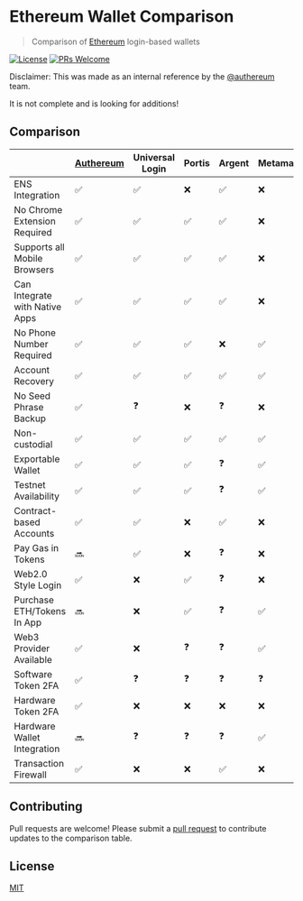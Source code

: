 # Ethereum Wallet Comparison

> Comparison of [Ethereum](https://www.ethereum.org/) login-based wallets

[![License](http://img.shields.io/badge/license-MIT-blue.svg)](https://raw.githubusercontent.com/shanefontaine/ethereum-wallet-comparison/master/LICENSE)
[![PRs Welcome](https://img.shields.io/badge/PRs-welcome-brightgreen.svg)](#contributing)

Disclaimer: This was made as an internal reference by the [@authereum](https://twitter.com/authereum) team.

It is not complete and is looking for additions!

## Comparison

|  | [Authereum](https://authereum.org) | Universal Login | Portis | Argent | Metamask | Abridged | Fortmatic | Dapper | Coinbase Wallet | Status | Trust Wallet | Ledger | Gnosis Safe | ETHVault | NiftyWallet |
|---|---|---|---|---|---|---|---|---|---|---|---|---|---|---|---|
|ENS Integration                | ✅ | ✅ | ❌ | ✅ | ❌ | ✅ | ❌ | ❌ | ❌ | ✅ | ❌ | ❌ | ❌ | ❌ | ❓ |
|No Chrome Extension Required   | ✅ | ✅ | ✅ | ✅ | ❌ | ✅ | ✅ | ❌ | ✅ | ✅ | ✅ | ✅ | ❌ | ✅ | ❓ |
|Supports all Mobile Browsers   | ✅ | ✅ | ✅ | ✅ | ❌ | ✅ | ✅ | ❌ | ✅ | ✅ | ✅ | ❌ | ✅ | ❓ | ❓ |
|Can Integrate with Native Apps | ✅ | ✅ | ✅ | ✅ | ❌ | ✅ | ✅ | ❌ | ❌ | ❌ | ❌ | ❌ | ✅ | ❓ | ❓ |
|No Phone Number Required       | ✅ | ✅ | ✅ | ❌ | ✅ | ✅ | ❌ | ❌ | ❌ | ✅ | ✅ | ✅ | ❓ | ❓ | ❓ |
|Account Recovery               | ✅ | ✅ | ✅ | ✅ | ✅ | ✅ | ✅ | ✅ | ✅ | ❌ | ✅ | ❌ | ❌ | ❓ | ❓ |
|No Seed Phrase Backup          | ✅ | ❓ | ❌ | ❓ | ❌ | ✅ | ✅ | ❓ | ❌ | ✅ | ❌ | ❌ | ❓ | ❓ | ❓ |
|Non-custodial                  | ✅ | ✅ | ✅ | ✅ | ✅ | ✅ | ❌ | ✅ | ✅ | ✅ | ❓ | ✅ | ✅ | ❓ | ❓ |
|Exportable Wallet              | ✅ | ✅ | ✅ | ❓ | ✅ | ✅ | ✅ | ❌ | ❌ | ❌ | ❌ | ✅ | ❓ | ❓ | ❓ |
|Testnet Availability           | ✅ | ✅ | ✅ | ❓ | ✅ | ✅ | ✅ | ❌ | ✅ | ✅ | ❌ | ✅ | ❓ | ❓ | ❓ |
|Contract-based Accounts        | ✅ | ✅ | ❌ | ✅ | ❌ | ✅ | ❌ | ✅ | ❌ | ❌ | ❌ | ❌ | ✅ | ❓ | ❓ |
|Pay Gas in Tokens              | 🔜 | ✅ | ❌ | ❓ | ❌ | ❓ | ❌ | ❌ | ❌ | ❌ | ❌ | ❌ | ❓ | ❓ | ❓ |
|Web2.0 Style Login             | ✅ | ❌ | ✅ | ❓ | ❌ | ✅ | ✅ | ✅ | ❌ | ✅ | ❌ | ❌ | ❓ | ❓ | ❓ |
|Purchase ETH/Tokens In App     | 🔜 | ❌ | ✅ | ❓ | ✅ | 🔜 | ❓ | ✅ | ✅ | ❌ | ❌ | ❌ | ❓ | ❌ | ❓ |
|Web3 Provider Available        | ✅ | ❌ | ❓ | ❓ | ✅ | ❌ | ✅ | ❓ | ❓ | ❓ | ❓ | ❓ | ❌ | ❓ | ❓ |
|Software Token 2FA             | ✅ | ❓ | ❓ | ❓ | ❓ | ❌ | ❓ | ❓ | ❓ | ❓ | ❓ | ❓ | ❓ | ❓ | ❓ |
|Hardware Token 2FA             | ✅ | ❌ | ❌ | ❌ | ❌ | ❌ | ❌ | ❌ | ❌ | ❌ | ❌ | ❌ | ❌ | ❌ | ❌ |
|Hardware Wallet Integration    | 🔜 | ❓ | ❓ | ❓ | ✅ | ❌ | ❓ | ❓ | ❓ | ❓ | ❓ | ❓ | ❓ | ❓ | ❓ |
|Transaction Firewall           | ✅ | ❌ | ❌ | ✅ | ❌ | ❌ | ❌ | ❌ | ❌ | ❌ | ❌ | ❌ | ❌ | ❌ | ❌ |

## Contributing

Pull requests are welcome! Please submit a [pull request](https://github.com/shanefontaine/ethereum-wallet-comparison/compare) to contribute updates to the comparison table.

## License

[MIT](LICENSE)
